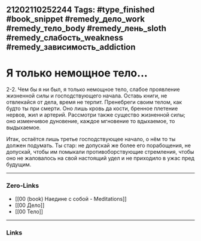 21202110252244
Tags: #type_finished #book_snippet #remedy_дело_work #remedy_тело_body #remedy_лень_sloth #remedy_слабость_weakness #remedy_зависимость_addiction
---
# Я только немощное тело...

 2-2. Чем бы я ни был, я только немощное тело, слабое проявление жизненной силы и господствующего начала. Оставь книги, не отвлекайся от дела, время не терпит. Пренебреги своим телом, как будто ты при смерти. Оно лишь кровь да кости, бренное плетение нервов, жил и артерий. Рассмотри также существо жизненной силы; оно изменчивое дуновение, каждое мгновение то вдыхаемое, то выдыхаемое. 
 
 Итак, остаётся лишь третье господствующее начало, о нём то ты должен подумать. Ты стар: не допускай же более его порабощения, не допускай, чтобы им помыкали противоборствующие стремления, чтобы оно не жаловалось на свой настоящий удел и не приходило в ужас пред будущим. 

---
### Zero-Links
- [[00 (book) Наедине с собой - Meditations]]
- [[00 Дело]]
- [[00 Тело]]
---
### Links
